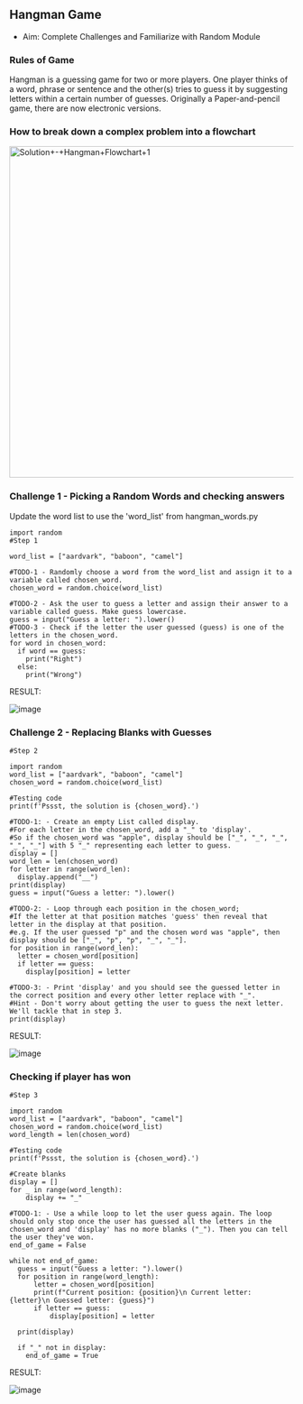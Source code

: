 ## Hangman Game
- Aim: Complete Challenges and Familiarize with Random Module

### Rules of Game

Hangman is a guessing game for two or more players. One player thinks of a word, phrase or sentence and the other(s) tries to guess it by suggesting letters within a certain number of guesses. Originally a Paper-and-pencil game, there are now electronic versions.

### How to break down a complex problem into a flowchart
<img width="588" alt="Solution+-+Hangman+Flowchart+1" src="https://user-images.githubusercontent.com/100339175/226004348-a298b92b-c8ef-4664-bedb-39086d4608de.png">

### Challenge 1 - Picking a Random Words and checking answers
Update the word list to use the 'word_list' from hangman_words.py

```
import random
#Step 1 

word_list = ["aardvark", "baboon", "camel"]

#TODO-1 - Randomly choose a word from the word_list and assign it to a variable called chosen_word.
chosen_word = random.choice(word_list)

#TODO-2 - Ask the user to guess a letter and assign their answer to a variable called guess. Make guess lowercase.
guess = input("Guess a letter: ").lower()
#TODO-3 - Check if the letter the user guessed (guess) is one of the letters in the chosen_word.
for word in chosen_word:
  if word == guess:
    print("Right")
  else:
    print("Wrong")
```
RESULT: 

![image](https://user-images.githubusercontent.com/100339175/226020939-5ff13fbf-04fa-4b33-a298-e55e12c2b9fc.png)


### Challenge 2 - Replacing Blanks with Guesses
```
#Step 2

import random
word_list = ["aardvark", "baboon", "camel"]
chosen_word = random.choice(word_list)

#Testing code
print(f'Pssst, the solution is {chosen_word}.')

#TODO-1: - Create an empty List called display.
#For each letter in the chosen_word, add a "_" to 'display'.
#So if the chosen_word was "apple", display should be ["_", "_", "_", "_", "_"] with 5 "_" representing each letter to guess.
display = []
word_len = len(chosen_word)
for letter in range(word_len):
  display.append("__")
print(display)
guess = input("Guess a letter: ").lower()

#TODO-2: - Loop through each position in the chosen_word;
#If the letter at that position matches 'guess' then reveal that letter in the display at that position.
#e.g. If the user guessed "p" and the chosen word was "apple", then display should be ["_", "p", "p", "_", "_"].
for position in range(word_len):
  letter = chosen_word[position]
  if letter == guess:
    display[position] = letter

#TODO-3: - Print 'display' and you should see the guessed letter in the correct position and every other letter replace with "_".
#Hint - Don't worry about getting the user to guess the next letter. We'll tackle that in step 3.
print(display)
```
RESULT:

![image](https://user-images.githubusercontent.com/100339175/226029769-d8f6bb45-35be-411e-a4eb-74283e1efd70.png)

### Checking if player has won

```
#Step 3

import random
word_list = ["aardvark", "baboon", "camel"]
chosen_word = random.choice(word_list)
word_length = len(chosen_word)

#Testing code
print(f'Pssst, the solution is {chosen_word}.')

#Create blanks
display = []
for _ in range(word_length):
    display += "_"

#TODO-1: - Use a while loop to let the user guess again. The loop should only stop once the user has guessed all the letters in the chosen_word and 'display' has no more blanks ("_"). Then you can tell the user they've won.
end_of_game = False

while not end_of_game:
  guess = input("Guess a letter: ").lower()
  for position in range(word_length):
      letter = chosen_word[position]
      print(f"Current position: {position}\n Current letter: {letter}\n Guessed letter: {guess}")
      if letter == guess:
          display[position] = letter

  print(display)
  
  if "_" not in display:
    end_of_game = True
```
RESULT:

![image](https://user-images.githubusercontent.com/100339175/226038805-4867906a-c014-4e18-b70a-b11edac8a9d5.png)
